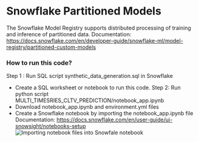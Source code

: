 # Snowflake Partitioned Models
The Snowflake Model Registry supports distributed processing of training and inference of partitioned data.
Documentation: https://docs.snowflake.com/en/developer-guide/snowflake-ml/model-registry/partitioned-custom-models

### How to run this code?
Step 1 : Run SQL script synthetic_data_generation.sql in Snowflake
- Create a SQL worksheet or notebook to run this code.
Step 2: Run python script MULTI_TIMESRIES_CLTV_PREDICTION/notebook_app.ipynb
- Download notebook_app.ipynb and environment.yml files
- Create a Snowflake notebook by importing the notebook_app.ipynb file
  Documentation: https://docs.snowflake.com/en/user-guide/ui-snowsight/notebooks-setup
 ![Importing notebook files into Snowfale notebook](Snowflake-Partitioned-Models/notebook_import.gif)

